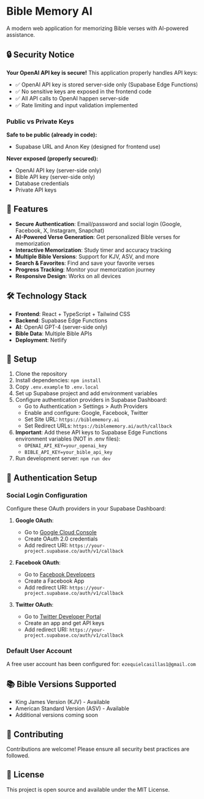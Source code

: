 # Bible Memory AI

A modern web application for memorizing Bible verses with AI-powered assistance.

## 🔒 Security Notice

**Your OpenAI API key is secure!** This application properly handles API keys:

- ✅ OpenAI API key is stored server-side only (Supabase Edge Functions)
- ✅ No sensitive keys are exposed in the frontend code
- ✅ All API calls to OpenAI happen server-side
- ✅ Rate limiting and input validation implemented

### Public vs Private Keys

**Safe to be public (already in code):**
- Supabase URL and Anon Key (designed for frontend use)

**Never exposed (properly secured):**
- OpenAI API key (server-side only)
- Bible API key (server-side only)
- Database credentials
- Private API keys

## 🚀 Features

- **Secure Authentication**: Email/password and social login (Google, Facebook, X, Instagram, Snapchat)
- **AI-Powered Verse Generation**: Get personalized Bible verses for memorization
- **Interactive Memorization**: Study timer and accuracy tracking
- **Multiple Bible Versions**: Support for KJV, ASV, and more
- **Search & Favorites**: Find and save your favorite verses
- **Progress Tracking**: Monitor your memorization journey
- **Responsive Design**: Works on all devices

## 🛠️ Technology Stack

- **Frontend**: React + TypeScript + Tailwind CSS
- **Backend**: Supabase Edge Functions
- **AI**: OpenAI GPT-4 (server-side only)
- **Bible Data**: Multiple Bible APIs
- **Deployment**: Netlify

## 🔧 Setup

1. Clone the repository
2. Install dependencies: `npm install`
3. Copy `.env.example` to `.env.local`
4. Set up Supabase project and add environment variables
5. Configure authentication providers in Supabase Dashboard:
   - Go to Authentication > Settings > Auth Providers
   - Enable and configure: Google, Facebook, Twitter
   - Set Site URL: `https://biblememory.ai`
   - Set Redirect URLs: `https://biblememory.ai/auth/callback`
5. **Important**: Add these API keys to Supabase Edge Functions environment variables (NOT in .env files):
   - `OPENAI_API_KEY=your_openai_key`
   - `BIBLE_API_KEY=your_bible_api_key`
6. Run development server: `npm run dev`

## 🔐 Authentication Setup

### Social Login Configuration

Configure these OAuth providers in your Supabase Dashboard:

1. **Google OAuth**:
   - Go to [Google Cloud Console](https://console.cloud.google.com/)
   - Create OAuth 2.0 credentials
   - Add redirect URI: `https://your-project.supabase.co/auth/v1/callback`

2. **Facebook OAuth**:
   - Go to [Facebook Developers](https://developers.facebook.com/)
   - Create a Facebook App
   - Add redirect URI: `https://your-project.supabase.co/auth/v1/callback`

3. **Twitter OAuth**:
   - Go to [Twitter Developer Portal](https://developer.twitter.com/)
   - Create an app and get API keys
   - Add redirect URI: `https://your-project.supabase.co/auth/v1/callback`

### Default User Account

A free user account has been configured for: `ezequielcasillas1@gmail.com`

## 📚 Bible Versions Supported

- King James Version (KJV) - Available
- American Standard Version (ASV) - Available
- Additional versions coming soon

## 🤝 Contributing

Contributions are welcome! Please ensure all security best practices are followed.

## 📄 License

This project is open source and available under the MIT License.